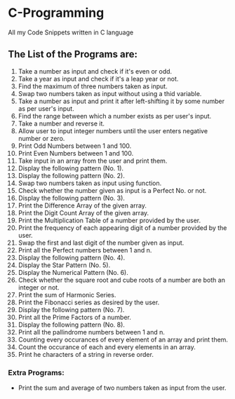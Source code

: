 # C-Programming
All my Code Snippets written in C language

## The List of the Programs are:
1. Take a number as input and check if it's even or odd.
2. Take a year as input and check if it's a leap year or not.
3. Find the maximum of three numbers taken as input.
4. Swap two numbers taken as input without using a thid variable.
5. Take a number as input and print it after left-shifting it by some number as per user's input.
6. Find the range between which a number exists as per user's input.
7. Take a number and reverse it.
8. Allow user to input integer numbers until the user enters negative number or zero.
9. Print Odd Numbers between 1 and 100.
10. Print Even Numbers between 1 and 100.
11. Take input in an array from the user and print them.
12. Display the following pattern (No. 1).
13. Display the following pattern (No. 2).
14. Swap two numbers taken as input using function.
15. Check whether the number given as input is a Perfect No. or not.
16. Display the following pattern (No. 3).
17. Print the Difference Array of the given array.
18. Print the Digit Count Array of the given array.
19. Print the Multiplication Table of a number provided by the user.
20. Print the frequency of each appearing digit of a number provided by the user.
21. Swap the first and last digit of the number given as input.
22. Print all the Perfect numbers between 1 and n.
23. Display the following pattern (No. 4).
24. Display the Star Pattern (No. 5).
25. Display the Numerical Pattern (No. 6).
26. Check whether the square root and cube roots of a number are both an integer or not.
27. Print the sum of Harmonic Series.
28. Print the Fibonacci series as desired by the user.
29. Display the following pattern (No. 7).
30. Print all the Prime Factors of a number.
31. Display the following pattern (No. 8).
32. Print all the pallindrome numbers between 1 and n.
33. Counting every occurances of every element of an array and print them.
34. Count the occurance of each and every elements in an array.
35. Print he characters of  a string in reverse order.

### Extra Programs:
- Print the sum and average of two numbers taken as input from the user.
